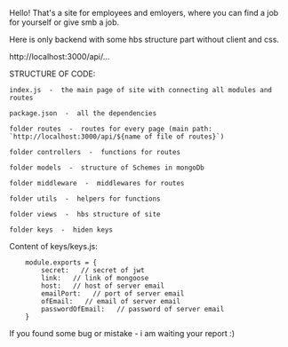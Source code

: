 Hello!
That's  a site for employees and emloyers, where you can find a job for yourself or give smb a job. 

Here is only backend with some hbs structure part without client and css.

http://localhost:3000/api/...

STRUCTURE OF CODE:

    index.js  -  the main page of site with connecting all modules and routes

    package.json  -  all the dependencies

    folder routes  -  routes for every page (main path: `http://localhost:3000/api/${name of file of routes}`)

    folder controllers  -  functions for routes

    folder models  -  structure of Schemes in mongoDb

    folder middleware  -  middlewares for routes

    folder utils  -  helpers for functions

    folder views  -  hbs structure of site

    folder keys  -  hiden keys  


Content of keys/keys.js:

        module.exports = {
            secret:   // secret of jwt
            link:   // link of mongoose
            host:   // host of server email
            emailPort:   // port of server email
            ofEmail:   // email of server email
            passwordOfEmail:   // password of server email
        }

If you found some bug or mistake - i am waiting your report :)